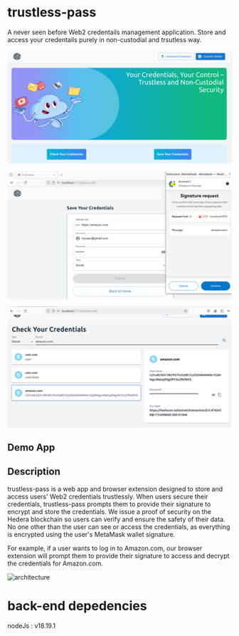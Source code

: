 # trustless-pass

A never seen before Web2 credentails management application. Store and access your credentails purely in non-custodial and trsutless way. 

![top](./docs/dashboard.png)

![top](./docs/save-creds.png)

![top](./docs/get-creds.png)


## Demo App



## Description

trustless-pass is a web app and browser extension designed to store and access users' Web2 credentials trustlessly. When users secure their credentials, trustless-pass prompts them to provide their signature to encrypt and store the credentials. We issue a proof of security on the Hedera blockchain so users can verify and ensure the safety of their data. No one other than the user can see or access the credentials, as everything is encrypted using the user's MetaMask wallet signature.

For example, if a user wants to log in to Amazon.com, our browser extension will prompt them to provide their signature to access and decrypt the credentials for Amazon.com.

![architecture](./docs/architecture.png)

# back-end depedencies

nodeJs : v18.19.1

